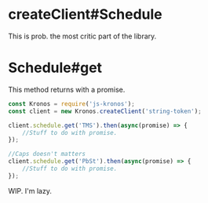 createClient#Schedule
===

This is prob. the most critic part of the library. 



Schedule#get
==

This method returns with a promise.

```javascript
const Kronos = require('js-kronos');
const client = new Kronos.createClient('string-token');

client.schedule.get('TMS').then(async(promise) => {
    //Stuff to do with promise.
});

//Caps doesn't matters
client.schedule.get('PbSt').then(async(promise) => {
    //Stuff to do with promise.
});

```


WIP. I'm lazy.